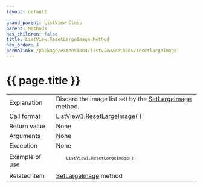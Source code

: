 ```yaml
---
layout: default

grand_parent: ListView Class
parent: Methods
has_children: false
title: ListView.ResetLargeImage Method
nav_order: 4
permalink: /package/extension4/listview/methods/resetlargeimage
---
```

# {{ page.title }}

<table>
  <tr>
    <td>Explanation</td>
    <td colspan="2">Discard the image list set by the <a href="/package/extension4/listview/methods/setlargeimage">SetLargeImage</a> method.</td>
  </tr>
  <tr>
    <td>Call format</td>
    <td colspan="2">ListView1.ResetLargeImage( )</td>
  </tr>
  <tr>
    <td>Return value</td>
    <td colspan="2">None</td>
  </tr>  
  <tr>
    <td>Arguments</td>
    <td colspan="2">None</td>
  </tr>
  <tr>
    <td>Exception</td>
    <td colspan="2">None</td>
  </tr>
  <tr>
    <td>Example of use</td>
    <td colspan="2"><code><pre>
    ListView1.ResetLargeImage();
    </pre></code></td>
  </tr>
  <tr>
    <td>Related item</td>
    <td colspan="2"><a href="/package/extension4/listview/methods/setlargeimage">SetLargeImage</a> method</td>
  </tr>
</table>